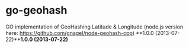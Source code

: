 go-geohash
==========

GO implementation of GeoHashing Latitude &amp; Longitude (node.js version here: https://github.com/gnagel/node-geohash-cpp)
**1.0.0 (2013-07-22)****1.0.0 (2013-07-22)**